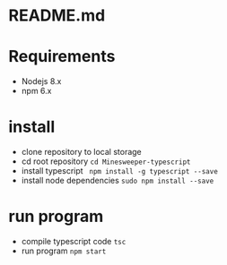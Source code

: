 # README.md

# Requirements

- Nodejs 8.x
- npm 6.x

# install

- clone repository to local storage
- cd root repository `cd Minesweeper-typescript `
- install typescript ` npm install -g typescript --save`
- install node dependencies `sudo npm install --save`

# run program

- compile typescript code `tsc`
- run program `npm start`
